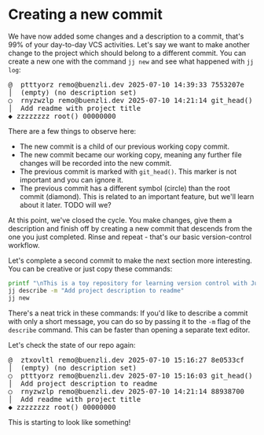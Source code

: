 # Creating a new commit

We have now added some changes and a description to a commit, that's 99% of your day-to-day VCS activities.
Let's say we want to make another change to the project which should belong to a different commit.
You can create a new one with the command `jj new` and see what happened with `jj log`:

<!-- generated by aha script -->
<pre class="aha">
<span class="bold "></span><span class="bold green ">@</span>  <span class="bold "></span><span class="bold purple ">p</span><span class="bold dimgray ">tttyorz</span><span class="bold "> </span><span class="bold yellow ">remo@buenzli.dev</span><span class="bold "> </span><span class="bold cyan ">2025-07-10 14:39:33</span><span class="bold "> </span><span class="bold blue ">7</span><span class="bold dimgray ">553207e</span><span class="bold "></span>
│  <span class="bold "></span><span class="bold green ">(empty)</span><span class="bold "> </span><span class="bold green ">(no description set)</span><span class="bold "></span>
○  <span class="bold "></span><span class="bold purple ">r</span><span class="dimgray ">nyzwzlp</span> <span class="yellow ">remo@buenzli.dev</span> <span class="cyan ">2025-07-10 14:21:14</span> <span class="green ">git_head()</span> <span class="bold "></span><span class="bold blue ">8</span><span class="dimgray ">8938700</span>
│  Add readme with project title
<span class="bold "></span><span class="bold cyan ">◆</span> <span class="bold "></span><span class="bold purple ">z</span><span class="dimgray ">zzzzzzz</span> <span class="green ">root()</span> <span class="bold "></span><span class="bold blue ">0</span><span class="dimgray ">0000000</span>
</pre>

There are a few things to observe here:
- The new commit is a child of our previous working copy commit.
- The new commit became our working copy, meaning any further file changes will be recorded into the new commit.
- The previous commit is marked with `git_head()`.
  This marker is not important and you can ignore it.
- The previous commit has a different symbol (circle) than the root commit (diamond).
  This is related to an important feature, but we'll learn about it later.
  TODO will we?

At this point, we've closed the cycle.
You make changes, give them a description and finish off by creating a new commit that descends from the one you just completed.
Rinse and repeat - that's our basic version-control workflow.

Let's complete a second commit to make the next section more interesting.
You can be creative or just copy these commands:

```sh
printf "\nThis is a toy repository for learning version control with Jujutsu.\n" >> README.md
jj describe -m "Add project description to readme"
jj new
```

There's a neat trick in these commands:
If you'd like to describe a commit with only a short message, you can do so by passing it to the `-m` flag of the `describe` command.
This can be faster than opening a separate text editor.

Let's check the state of our repo again:

<!-- generated by aha script -->
<pre class="aha">
<span class="bold "></span><span class="bold green ">@</span>  <span class="bold "></span><span class="bold purple ">zt</span><span class="bold dimgray ">xovltl</span><span class="bold "> </span><span class="bold yellow ">remo@buenzli.dev</span><span class="bold "> </span><span class="bold cyan ">2025-07-10 15:16:27</span><span class="bold "> </span><span class="bold blue ">8e</span><span class="bold dimgray ">0533cf</span><span class="bold "></span>
│  <span class="bold "></span><span class="bold green ">(empty)</span><span class="bold "> </span><span class="bold green ">(no description set)</span><span class="bold "></span>
○  <span class="bold "></span><span class="bold purple ">p</span><span class="dimgray ">tttyorz</span> <span class="yellow ">remo@buenzli.dev</span> <span class="cyan ">2025-07-10 15:16:03</span> <span class="green ">git_head()</span> <span class="bold "></span><span class="bold blue ">05</span><span class="dimgray ">440f70</span>
│  Add project description to readme
○  <span class="bold "></span><span class="bold purple ">r</span><span class="dimgray ">nyzwzlp</span> <span class="yellow ">remo@buenzli.dev</span> <span class="cyan ">2025-07-10 14:21:14</span> <span class="bold "></span><span class="bold blue ">88</span><span class="dimgray ">938700</span>
│  Add readme with project title
<span class="bold "></span><span class="bold cyan ">◆</span> <span class="bold "></span><span class="bold purple ">zz</span><span class="dimgray ">zzzzzz</span> <span class="green ">root()</span> <span class="bold "></span><span class="bold blue ">00</span><span class="dimgray ">000000</span>
</pre>

This is starting to look like something!

